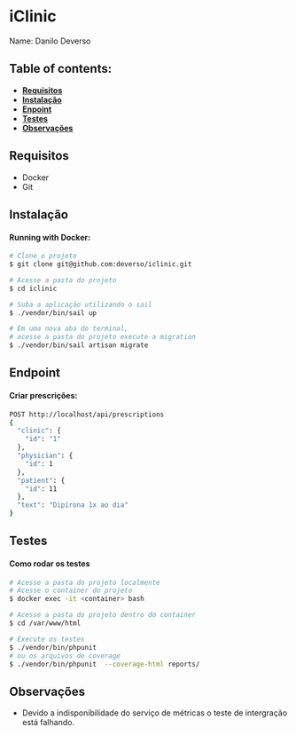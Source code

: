 # iClinic

Name: Danilo Deverso

## Table of contents:
* **[Requisitos](#requisitos)**
* **[Instalação](#instalação)**
* **[Enpoint](#endpoint)**
* **[Testes](#testes)**
* **[Observações](#observações)**

## Requisitos
- Docker
- Git

## Instalação

#### Running with Docker:
```bash
# Clone o projeto
$ git clone git@github.com:deverso/iclinic.git

# Acesse a pasta do projeto
$ cd iclinic

# Suba a aplicação utilizando o sail
$ ./vendor/bin/sail up

# Em uma nova aba do terminal, 
# acesse a pasta do projeto execute a migration
$ ./vendor/bin/sail artisan migrate
```

## Endpoint

#### Criar prescrições:

```bash
POST http://localhost/api/prescriptions
{
  "clinic": {
    "id": "1"
  },
  "physician": {
    "id": 1
  },
  "patient": {
    "id": 11
  },
  "text": "Dipirona 1x ao dia"
}

```

## Testes

#### Como rodar os testes

```bash
# Acesse a pasta do projeto localmente
# Acesse o container do projeto
$ docker exec -it <container> bash

# Acesse a pasta do projeto dentro do container
$ cd /var/www/html

# Execute os testes
$ ./vendor/bin/phpunit
# ou os arquivos de coverage
$ ./vendor/bin/phpunit  --coverage-html reports/
```

## Observações
- Devido a indisponibilidade do serviço de métricas o teste de intergração está falhando.
